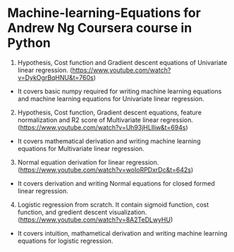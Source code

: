 # Machine-learning-Equations for Andrew Ng Coursera course in Python

1) Hypothesis, Cost function and Gradient descent equations of Univariate linear regression. (https://www.youtube.com/watch?v=DykOgrBqHNU&t=760s)
- It covers basic numpy required for writing machine learning equations and machine learning equations for Univariate linear regression.
2) Hypothesis, Cost function, Gradient descent equations, feature normalization and R2 score of Multivariate linear regression. (https://www.youtube.com/watch?v=Uh93jHLlliw&t=694s)
- It covers mathematical derivation and writing machine learning equations for Multivariate linear regression.
3) Normal equation derivation for linear regression. (https://www.youtube.com/watch?v=woIoRPDxrDc&t=642s)
- It covers derivation and writing Normal equations for closed formed linear regression.
4) Logistic regression from scratch. It contain sigmoid function, cost function, and gredient descent visualization. (https://www.youtube.com/watch?v=8A2TeDLwyHU)
- It covers intuition, mathametical derivation and writing machine learning equations for logistic regression.

